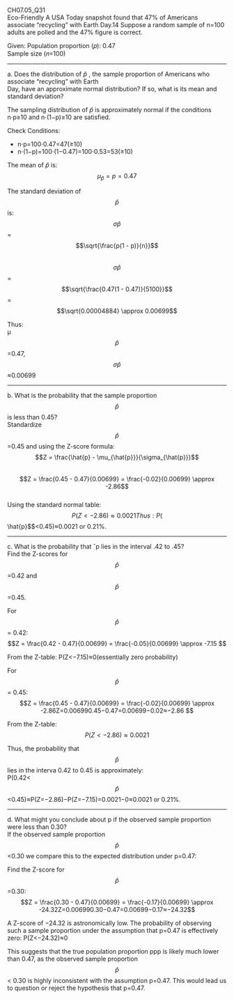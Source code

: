 CH07.05_Q31  
Eco-Friendly A USA Today snapshot found that  47% of Americans associate “recycling” with Earth
Day.14 Suppose a random sample of n=100 adults are  polled and the 47% figure is correct.

Given:
Population proportion (𝑝): 0.47  
Sample size (𝑛=100)

---
a. Does the distribution of  $\hat{p}$ , the sample proportion of Americans who associate “recycling” with Earth  
Day, have an approximate normal distribution? If so, what is its mean and standard deviation?  

The sampling distribution of $\hat{p}$  is approximately normal if the conditions n⋅p≥10  and n⋅(1−p)≥10 are satisfied.

Check Conditions:
- n⋅p=100⋅0.47=47(≥10)
- n⋅(1−p)=100⋅(1−0.47)=100⋅0.53=53(≥10)

The mean of $\hat{p}$ is:  
$$\mu_{\hat{p}} = p = 0.47$$ 

The standard deviation of $$\hat{p}$$ is:  
$$σ\hat{p}$$ = $$\sqrt{\frac{p(1 - p)}{n}}$$  
$$σ\hat{p}$$ = $$\sqrt{\frac{0.47(1 - 0.47)}{5100}}$$  = $$\sqrt{0.00004884} \approx 0.00699$$  

Thus:  
μ$$\hat{p}$$=0.47, $$σ\hat{p}$$≈0.00699

---
b. What is the probability that the sample proportion $$\hat{p}$$ is less than 0.45?  
Standardize $$\hat{p}$$=0.45 and using the Z-score formula:  
$$Z = \frac{\hat{p} - \mu_{\hat{p}}}{\sigma_{\hat{p}}}$$  
$$Z = \frac{0.45 - 0.47}{0.00699} = \frac{-0.02}{0.00699} \approx  -2.86$$  
Using the standard normal table:  
$$P(Z < -2.86) \approx 0.0021  
Thus:  
P($$\hat{p}$$<0.45)≈0.0021 or 0.21%.  

---
c. What is the probability that ˆp lies in the interval .42 to .45?  
Find the Z-scores for $$\hat{p}$$ =0.42 and $$\hat{p}$$=0.45.  

For $$\hat{p}$$ = 0.42:    
$$Z = \frac{0.42 - 0.47}{0.00699} = \frac{-0.05}{0.00699} \approx -7.15  $$

From the Z-table:
P(Z<−7.15)≈0(essentially zero probability)

For $$\hat{p}$$ = 0.45:  
$$Z = \frac{0.45 - 0.47}{0.00699} = \frac{-0.02}{0.00699} \approx -2.86Z=0.006990.45−0.47=0.00699−0.02≈−2.86 $$

From the Z-table:
$$ P(Z < -2.86) \approx 0.0021 $$  

Thus, the probability that $$\hat{p}$$ lies in the interva 0.42 to 0.45 is approximately:  
P(0.42< $$\hat{p}$$ <0.45)≈P(Z=−2.86)−P(Z=−7.15)=0.0021−0≈0.0021 or 0.21%.

---
d. What might you conclude about p if the observed sample proportion were less than 0.30?  
If the observed sample proportion $$\hat{p}$$<0.30 we compare this to the expected distribution under p=0.47:   

Find the Z-score for $$\hat{p}$$=0.30:  
$$Z = \frac{0.30 - 0.47}{0.00699} = \frac{-0.17}{0.00699} \approx -24.32Z=0.006990.30−0.47=0.00699−0.17≈−24.32$$

A Z-score of −24.32 is astronomically low. The probability of observing such a sample proportion under the assumption that p=0.47 is effectively zero: P(Z<−24.32)≈0  

This suggests that the true population proportion ppp is likely much lower than 0.47, as the observed sample proportion $$\hat{p}$$ < 0.30 is highly inconsistent with the assumption p=0.47. This would lead us to question or reject the hypothesis that p=0.47.


